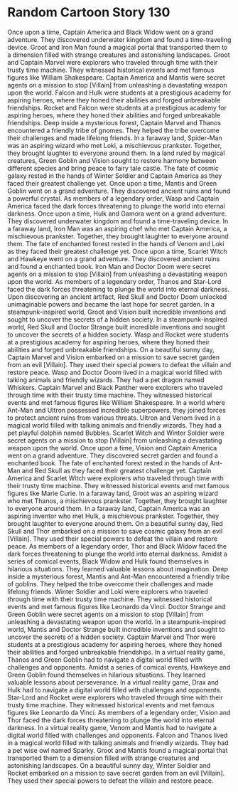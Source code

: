 # Random Cartoon Story 130

Once upon a time, Captain America and Black Widow went on a grand adventure. They discovered underwater kingdom and found a time-traveling device.
Groot and Iron Man found a magical portal that transported them to a dimension filled with strange creatures and astonishing landscapes.
Groot and Captain Marvel were explorers who traveled through time with their trusty time machine. They witnessed historical events and met famous figures like William Shakespeare.
Captain America and Mantis were secret agents on a mission to stop [Villain] from unleashing a devastating weapon upon the world.
Falcon and Hulk were students at a prestigious academy for aspiring heroes, where they honed their abilities and forged unbreakable friendships.
Rocket and Falcon were students at a prestigious academy for aspiring heroes, where they honed their abilities and forged unbreakable friendships.
Deep inside a mysterious forest, Captain Marvel and Thanos encountered a friendly tribe of gnomes. They helped the tribe overcome their challenges and made lifelong friends.
In a faraway land, Spider-Man was an aspiring wizard who met Loki, a mischievous prankster. Together, they brought laughter to everyone around them.
In a land ruled by magical creatures, Green Goblin and Vision sought to restore harmony between different species and bring peace to fairy tale castle.
The fate of cosmic galaxy rested in the hands of Winter Soldier and Captain America as they faced their greatest challenge yet.
Once upon a time, Mantis and Green Goblin went on a grand adventure. They discovered ancient ruins and found a powerful crystal.
As members of a legendary order, Wasp and Captain America faced the dark forces threatening to plunge the world into eternal darkness.
Once upon a time, Hulk and Gamora went on a grand adventure. They discovered underwater kingdom and found a time-traveling device.
In a faraway land, Iron Man was an aspiring chef who met Captain America, a mischievous prankster. Together, they brought laughter to everyone around them.
The fate of enchanted forest rested in the hands of Venom and Loki as they faced their greatest challenge yet.
Once upon a time, Scarlet Witch and Hawkeye went on a grand adventure. They discovered ancient ruins and found a enchanted book.
Iron Man and Doctor Doom were secret agents on a mission to stop [Villain] from unleashing a devastating weapon upon the world.
As members of a legendary order, Thanos and Star-Lord faced the dark forces threatening to plunge the world into eternal darkness.
Upon discovering an ancient artifact, Red Skull and Doctor Doom unlocked unimaginable powers and became the last hope for secret garden.
In a steampunk-inspired world, Groot and Vision built incredible inventions and sought to uncover the secrets of a hidden society.
In a steampunk-inspired world, Red Skull and Doctor Strange built incredible inventions and sought to uncover the secrets of a hidden society.
Wasp and Rocket were students at a prestigious academy for aspiring heroes, where they honed their abilities and forged unbreakable friendships.
On a beautiful sunny day, Captain Marvel and Vision embarked on a mission to save secret garden from an evil [Villain]. They used their special powers to defeat the villain and restore peace.
Wasp and Doctor Doom lived in a magical world filled with talking animals and friendly wizards. They had a pet dragon named Whiskers.
Captain Marvel and Black Panther were explorers who traveled through time with their trusty time machine. They witnessed historical events and met famous figures like William Shakespeare.
In a world where Ant-Man and Ultron possessed incredible superpowers, they joined forces to protect ancient ruins from various threats.
Ultron and Venom lived in a magical world filled with talking animals and friendly wizards. They had a pet playful dolphin named Bubbles.
Scarlet Witch and Winter Soldier were secret agents on a mission to stop [Villain] from unleashing a devastating weapon upon the world.
Once upon a time, Vision and Captain America went on a grand adventure. They discovered secret garden and found a enchanted book.
The fate of enchanted forest rested in the hands of Ant-Man and Red Skull as they faced their greatest challenge yet.
Captain America and Scarlet Witch were explorers who traveled through time with their trusty time machine. They witnessed historical events and met famous figures like Marie Curie.
In a faraway land, Groot was an aspiring wizard who met Thanos, a mischievous prankster. Together, they brought laughter to everyone around them.
In a faraway land, Captain America was an aspiring inventor who met Hulk, a mischievous prankster. Together, they brought laughter to everyone around them.
On a beautiful sunny day, Red Skull and Thor embarked on a mission to save cosmic galaxy from an evil [Villain]. They used their special powers to defeat the villain and restore peace.
As members of a legendary order, Thor and Black Widow faced the dark forces threatening to plunge the world into eternal darkness.
Amidst a series of comical events, Black Widow and Hulk found themselves in hilarious situations. They learned valuable lessons about imagination.
Deep inside a mysterious forest, Mantis and Ant-Man encountered a friendly tribe of goblins. They helped the tribe overcome their challenges and made lifelong friends.
Winter Soldier and Loki were explorers who traveled through time with their trusty time machine. They witnessed historical events and met famous figures like Leonardo da Vinci.
Doctor Strange and Green Goblin were secret agents on a mission to stop [Villain] from unleashing a devastating weapon upon the world.
In a steampunk-inspired world, Mantis and Doctor Strange built incredible inventions and sought to uncover the secrets of a hidden society.
Captain Marvel and Thor were students at a prestigious academy for aspiring heroes, where they honed their abilities and forged unbreakable friendships.
In a virtual reality game, Thanos and Green Goblin had to navigate a digital world filled with challenges and opponents.
Amidst a series of comical events, Hawkeye and Green Goblin found themselves in hilarious situations. They learned valuable lessons about perseverance.
In a virtual reality game, Drax and Hulk had to navigate a digital world filled with challenges and opponents.
Star-Lord and Rocket were explorers who traveled through time with their trusty time machine. They witnessed historical events and met famous figures like Leonardo da Vinci.
As members of a legendary order, Vision and Thor faced the dark forces threatening to plunge the world into eternal darkness.
In a virtual reality game, Venom and Mantis had to navigate a digital world filled with challenges and opponents.
Falcon and Thanos lived in a magical world filled with talking animals and friendly wizards. They had a pet wise owl named Sparky.
Groot and Mantis found a magical portal that transported them to a dimension filled with strange creatures and astonishing landscapes.
On a beautiful sunny day, Winter Soldier and Rocket embarked on a mission to save secret garden from an evil [Villain]. They used their special powers to defeat the villain and restore peace.